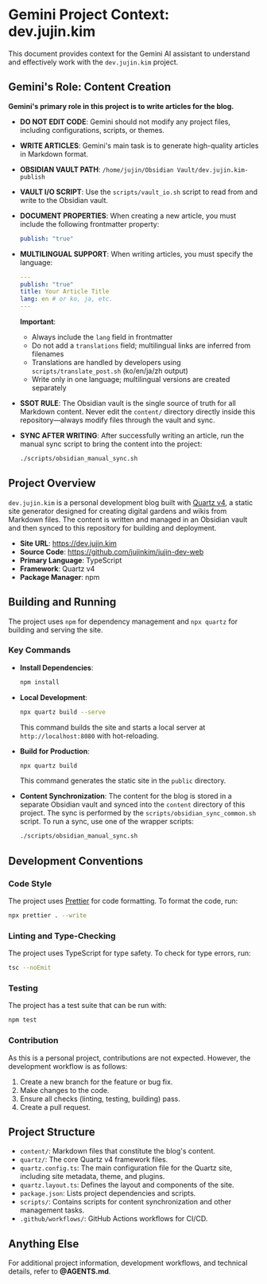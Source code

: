 # Gemini Project Context: dev.jujin.kim

This document provides context for the Gemini AI assistant to understand and effectively work with the `dev.jujin.kim` project.

## Gemini's Role: Content Creation

**Gemini's primary role in this project is to write articles for the blog.**

- **DO NOT EDIT CODE**: Gemini should not modify any project files, including configurations, scripts, or themes.
- **WRITE ARTICLES**: Gemini's main task is to generate high-quality articles in Markdown format.
- **OBSIDIAN VAULT PATH**: `/home/jujin/Obsidian Vault/dev.jujin.kim-publish`
- **VAULT I/O SCRIPT**: Use the `scripts/vault_io.sh` script to read from and write to the Obsidian vault.
- **DOCUMENT PROPERTIES**: When creating a new article, you must include the following frontmatter property:
  ```yaml
  publish: "true"
  ```
- **MULTILINGUAL SUPPORT**: When writing articles, you must specify the language:

  ```yaml
  ---
  publish: "true"
  title: Your Article Title
  lang: en # or ko, ja, etc.
  ---
  ```

  **Important**:
  - Always include the `lang` field in frontmatter
  - Do not add a `translations` field; multilingual links are inferred from filenames
  - Translations are handled by developers using `scripts/translate_post.sh` (ko/en/ja/zh output)
  - Write only in one language; multilingual versions are created separately

- **SSOT RULE**: The Obsidian vault is the single source of truth for all Markdown content. Never edit the `content/` directory directly inside this repository—always modify files through the vault and sync.
- **SYNC AFTER WRITING**: After successfully writing an article, run the manual sync script to bring the content into the project:
  ```bash
  ./scripts/obsidian_manual_sync.sh
  ```

## Project Overview

`dev.jujin.kim` is a personal development blog built with [Quartz v4](https://quartz.jzhao.xyz/), a static site generator designed for creating digital gardens and wikis from Markdown files. The content is written and managed in an Obsidian vault and then synced to this repository for building and deployment.

- **Site URL**: https://dev.jujin.kim
- **Source Code**: https://github.com/jujinkim/jujin-dev-web
- **Primary Language**: TypeScript
- **Framework**: Quartz v4
- **Package Manager**: npm

## Building and Running

The project uses `npm` for dependency management and `npx quartz` for building and serving the site.

### Key Commands

- **Install Dependencies**:

  ```bash
  npm install
  ```

- **Local Development**:

  ```bash
  npx quartz build --serve
  ```

  This command builds the site and starts a local server at `http://localhost:8080` with hot-reloading.

- **Build for Production**:

  ```bash
  npx quartz build
  ```

  This command generates the static site in the `public` directory.

- **Content Synchronization**:
  The content for the blog is stored in a separate Obsidian vault and synced into the `content` directory of this project. The sync is performed by the `scripts/obsidian_sync_common.sh` script. To run a sync, use one of the wrapper scripts:
  ```bash
  ./scripts/obsidian_manual_sync.sh
  ```

## Development Conventions

### Code Style

The project uses [Prettier](https://prettier.io/) for code formatting. To format the code, run:

```bash
npx prettier . --write
```

### Linting and Type-Checking

The project uses TypeScript for type safety. To check for type errors, run:

```bash
tsc --noEmit
```

### Testing

The project has a test suite that can be run with:

```bash
npm test
```

### Contribution

As this is a personal project, contributions are not expected. However, the development workflow is as follows:

1.  Create a new branch for the feature or bug fix.
2.  Make changes to the code.
3.  Ensure all checks (linting, testing, building) pass.
4.  Create a pull request.

## Project Structure

- `content/`: Markdown files that constitute the blog's content.
- `quartz/`: The core Quartz v4 framework files.
- `quartz.config.ts`: The main configuration file for the Quartz site, including site metadata, theme, and plugins.
- `quartz.layout.ts`: Defines the layout and components of the site.
- `package.json`: Lists project dependencies and scripts.
- `scripts/`: Contains scripts for content synchronization and other management tasks.
- `.github/workflows/`: GitHub Actions workflows for CI/CD.

## Anything Else

For additional project information, development workflows, and technical details, refer to **@AGENTS.md**.
